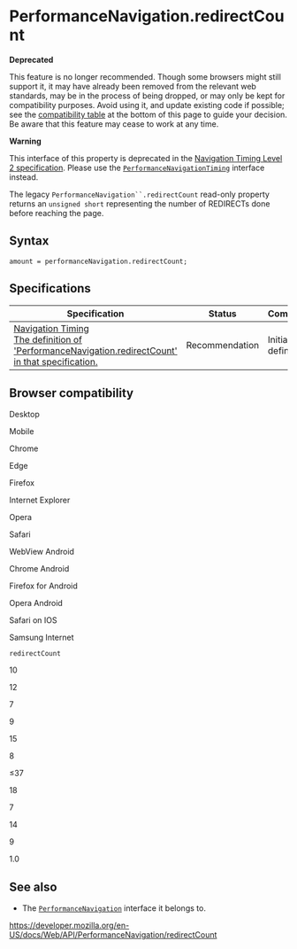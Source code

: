 PerformanceNavigation.redirectCount
===================================

**Deprecated**

This feature is no longer recommended. Though some browsers might still support it, it may have already been removed from the relevant web standards, may be in the process of being dropped, or may only be kept for compatibility purposes. Avoid using it, and update existing code if possible; see the [compatibility table](#browser_compatibility) at the bottom of this page to guide your decision. Be aware that this feature may cease to work at any time.

**Warning**

This interface of this property is deprecated in the [Navigation Timing Level 2 specification](https://w3c.github.io/navigation-timing/#obsolete). Please use the [`PerformanceNavigationTiming`](../performancenavigationtiming) interface instead.

The legacy `PerformanceNavigation``.redirectCount` read-only property returns an `unsigned short` representing the number of REDIRECTs done before reaching the page.

Syntax
------

    amount = performanceNavigation.redirectCount;

Specifications
--------------

<table><thead><tr class="header"><th>Specification</th><th>Status</th><th>Comment</th></tr></thead><tbody><tr class="odd"><td><a href="https://www.w3.org/TR/navigation-timing/#dom-performancenavigation-redirectcount">Navigation Timing<br />
<span class="small">The definition of 'PerformanceNavigation.redirectCount' in that specification.</span></a></td><td><span class="spec-rec">Recommendation</span></td><td>Initial definition.</td></tr></tbody></table>

Browser compatibility
---------------------

Desktop

Mobile

Chrome

Edge

Firefox

Internet Explorer

Opera

Safari

WebView Android

Chrome Android

Firefox for Android

Opera Android

Safari on IOS

Samsung Internet

`redirectCount`

10

12

7

9

15

8

≤37

18

7

14

9

1.0

See also
--------

-   The [`PerformanceNavigation`](../performancenavigation) interface it belongs to.

<a href="https://developer.mozilla.org/en-US/docs/Web/API/PerformanceNavigation/redirectCount" class="_attribution-link">https://developer.mozilla.org/en-US/docs/Web/API/PerformanceNavigation/redirectCount</a>
